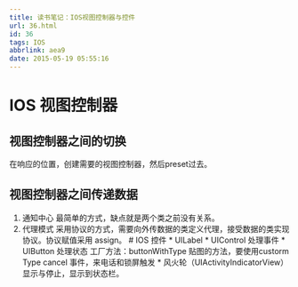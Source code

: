 ```yaml
---
title: 读书笔记：IOS视图控制器与控件
url: 36.html
id: 36
tags: IOS
abbrlink: aea9
date: 2015-05-19 05:55:16
---
```


# IOS 视图控制器 
## 视图控制器之间的切换
在响应的位置，创建需要的视图控制器，然后preset过去。
## 视图控制器之间传递数据 
1. 通知中心 最简单的方式，缺点就是两个类之前没有关系。
2. 代理模式 采用协议的方式，需要向外传数据的类定义代理，接受数据的类实现协议。协议赋值采用 assign。 # IOS 控件 * UILabel * UIControl 处理事件 * UIButton 处理状态 工厂方法：buttonWithType 贴图的方法，要使用custorm Type cancel 事件，来电话和锁屏触发 * 风火轮（UIActivityIndicatorView） 显示与停止，显示到状态栏。